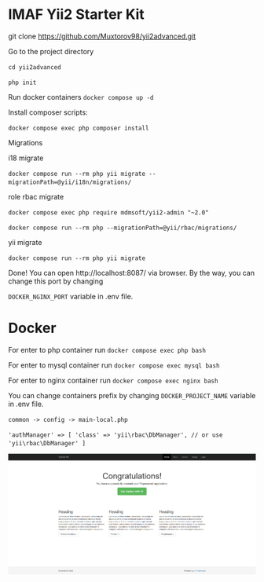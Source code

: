 # IMAF Yii2 Starter Kit

git clone https://github.com/Muxtorov98/yii2advanced.git

Go to the project directory

`cd yii2advanced`

`php init`

Run docker containers
`docker compose up -d`

Install composer scripts:

`docker compose exec php composer install`

Migrations

i18 migrate

`docker compose run --rm php yii migrate --migrationPath=@yii/i18n/migrations/`

role rbac migrate

`docker compose exec php require mdmsoft/yii2-admin "~2.0"`

`docker compose run --rm php --migrationPath=@yii/rbac/migrations/`

yii migrate

`docker compose run --rm php yii migrate`

Done! You can open http://localhost:8087/ via browser. By the way, you can change this port by changing

`DOCKER_NGINX_PORT` variable in .env file.

# Docker

For enter to php container run `docker compose exec php bash`

For enter to mysql container run `docker compose exec mysql bash`

For enter to nginx container run `docker compose exec nginx bash`

You can change containers prefix by changing `DOCKER_PROJECT_NAME` variable in .env file.

`common -> config -> main-local.php`

`'authManager' => [
      'class' => 'yii\rbac\DbManager', // or use 'yii\rbac\DbManager'
]`

![img.png](img.png)
